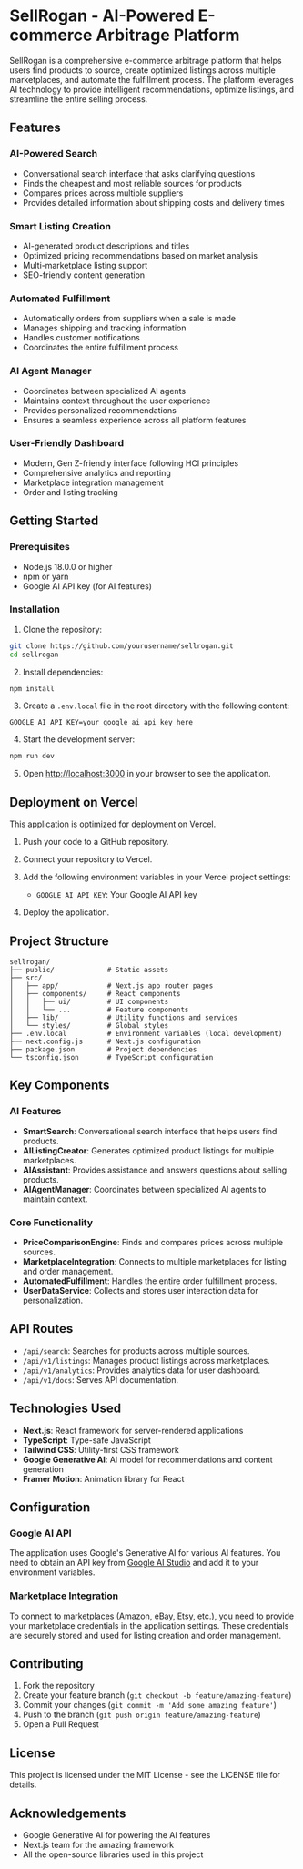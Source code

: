 # SellRogan - AI-Powered E-commerce Arbitrage Platform

SellRogan is a comprehensive e-commerce arbitrage platform that helps users find products to source, create optimized listings across multiple marketplaces, and automate the fulfillment process. The platform leverages AI technology to provide intelligent recommendations, optimize listings, and streamline the entire selling process.

## Features

### AI-Powered Search
- Conversational search interface that asks clarifying questions
- Finds the cheapest and most reliable sources for products
- Compares prices across multiple suppliers
- Provides detailed information about shipping costs and delivery times

### Smart Listing Creation
- AI-generated product descriptions and titles
- Optimized pricing recommendations based on market analysis
- Multi-marketplace listing support
- SEO-friendly content generation

### Automated Fulfillment
- Automatically orders from suppliers when a sale is made
- Manages shipping and tracking information
- Handles customer notifications
- Coordinates the entire fulfillment process

### AI Agent Manager
- Coordinates between specialized AI agents
- Maintains context throughout the user experience
- Provides personalized recommendations
- Ensures a seamless experience across all platform features

### User-Friendly Dashboard
- Modern, Gen Z-friendly interface following HCI principles
- Comprehensive analytics and reporting
- Marketplace integration management
- Order and listing tracking

## Getting Started

### Prerequisites
- Node.js 18.0.0 or higher
- npm or yarn
- Google AI API key (for AI features)

### Installation

1. Clone the repository:
```bash
git clone https://github.com/yourusername/sellrogan.git
cd sellrogan
```

2. Install dependencies:
```bash
npm install
```

3. Create a `.env.local` file in the root directory with the following content:
```
GOOGLE_AI_API_KEY=your_google_ai_api_key_here
```

4. Start the development server:
```bash
npm run dev
```

5. Open [http://localhost:3000](http://localhost:3000) in your browser to see the application.

## Deployment on Vercel

This application is optimized for deployment on Vercel.

1. Push your code to a GitHub repository.

2. Connect your repository to Vercel.

3. Add the following environment variables in your Vercel project settings:
   - `GOOGLE_AI_API_KEY`: Your Google AI API key

4. Deploy the application.

## Project Structure

```
sellrogan/
├── public/             # Static assets
├── src/
│   ├── app/            # Next.js app router pages
│   ├── components/     # React components
│   │   ├── ui/         # UI components
│   │   └── ...         # Feature components
│   ├── lib/            # Utility functions and services
│   └── styles/         # Global styles
├── .env.local          # Environment variables (local development)
├── next.config.js      # Next.js configuration
├── package.json        # Project dependencies
└── tsconfig.json       # TypeScript configuration
```

## Key Components

### AI Features

- **SmartSearch**: Conversational search interface that helps users find products.
- **AIListingCreator**: Generates optimized product listings for multiple marketplaces.
- **AIAssistant**: Provides assistance and answers questions about selling products.
- **AIAgentManager**: Coordinates between specialized AI agents to maintain context.

### Core Functionality

- **PriceComparisonEngine**: Finds and compares prices across multiple sources.
- **MarketplaceIntegration**: Connects to multiple marketplaces for listing and order management.
- **AutomatedFulfillment**: Handles the entire order fulfillment process.
- **UserDataService**: Collects and stores user interaction data for personalization.

## API Routes

- `/api/search`: Searches for products across multiple sources.
- `/api/v1/listings`: Manages product listings across marketplaces.
- `/api/v1/analytics`: Provides analytics data for user dashboard.
- `/api/v1/docs`: Serves API documentation.

## Technologies Used

- **Next.js**: React framework for server-rendered applications
- **TypeScript**: Type-safe JavaScript
- **Tailwind CSS**: Utility-first CSS framework
- **Google Generative AI**: AI model for recommendations and content generation
- **Framer Motion**: Animation library for React

## Configuration

### Google AI API

The application uses Google's Generative AI for various AI features. You need to obtain an API key from [Google AI Studio](https://makersuite.google.com/) and add it to your environment variables.

### Marketplace Integration

To connect to marketplaces (Amazon, eBay, Etsy, etc.), you need to provide your marketplace credentials in the application settings. These credentials are securely stored and used for listing creation and order management.

## Contributing

1. Fork the repository
2. Create your feature branch (`git checkout -b feature/amazing-feature`)
3. Commit your changes (`git commit -m 'Add some amazing feature'`)
4. Push to the branch (`git push origin feature/amazing-feature`)
5. Open a Pull Request

## License

This project is licensed under the MIT License - see the LICENSE file for details.

## Acknowledgements

- Google Generative AI for powering the AI features
- Next.js team for the amazing framework
- All the open-source libraries used in this project
